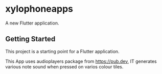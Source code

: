 # xylophoneapps

A new Flutter application.

## Getting Started

This project is a starting point for a Flutter application.

This App uses audioplayers package from https://pub.dev, IT generates various note sound when pressed on varios colour tiles.
